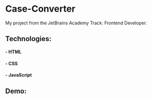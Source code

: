 # Case-Converter
My project from the JetBrains Academy Track: Frontend Developer.

## Technologies:
#### - HTML
#### - CSS 
#### - JavaScript

## Demo: 

## 
